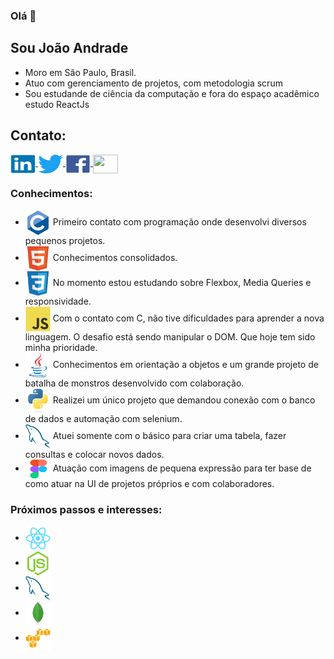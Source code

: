 ### Olá 👋

## Sou João Andrade


- Moro em São Paulo, Brasil.
- Atuo com gerenciamento de projetos, com metodologia scrum
- Sou estudande de ciência da computação e fora do espaço acadêmico estudo ReactJs

## Contato:

<a href="https://www.linkedin.com/in/joao-vitor-andrade-de-araujo-9656b119b/" target="_blank">
<img align="center" alt="Joao-LinkedIn" height="30" width="40" src="https://raw.githubusercontent.com/devicons/devicon/master/icons/linkedin/linkedin-original.svg">
</a>

<a href="https://twitter.com/andradejv__" target="_blank">
<img align="center" alt="" height="30" width="40" src="https://raw.githubusercontent.com/devicons/devicon/master/icons/twitter/twitter-original.svg">
</a>

<a href="https://www.facebook.com/JoaoBotelhoAndrade/" target="_blank">
<img align="center" alt="" height="30" width="40" src="https://raw.githubusercontent.com/devicons/devicon/master/icons/facebook/facebook-original.svg">
</a>

<a href="https://www.instagram.com/andradejv__/" target="_blank">
<img align="center" alt="" height="30" width="40" src="https://i.pinimg.com/originals/2e/f8/76/2ef87634de7dde5c8c8de700712896b3.png">
</a>

### Conhecimentos:

- <img align="center" alt="C" heigth="30" width="40" src="https://raw.githubusercontent.com/devicons/devicon/master/icons/c/c-original.svg"> Primeiro contato com programação onde desenvolvi diversos pequenos projetos.
- <img align="center" alt="HTML" heigth="30" width="40" src="https://raw.githubusercontent.com/devicons/devicon/master/icons/html5/html5-original.svg"> Conhecimentos consolidados.
- <img align="center" alt="CSS" heigth="30" width="40" src="https://raw.githubusercontent.com/devicons/devicon/master/icons/css3/css3-original.svg"> No momento estou estudando sobre Flexbox, Media Queries e responsividade.
- <img align="center" alt="Js" heigth="28" width="40" src="https://raw.githubusercontent.com/devicons/devicon/master/icons/javascript/javascript-original.svg"> Com o contato com C, não tive dificuldades para aprender a nova linguagem. O desafio está sendo manipular o DOM. Que hoje tem sido minha prioridade.
- <img align="center" alt="Java" heigth="30" width="40" src="https://raw.githubusercontent.com/devicons/devicon/master/icons/java/java-original.svg"> Conhecimentos em orientação a objetos e um grande projeto de batalha de monstros desenvolvido com colaboração.
- <img align="center" alt="Python" heigth="30" width="40" src="https://raw.githubusercontent.com/devicons/devicon/master/icons/python/python-original.svg">  Realizei um único projeto que demandou conexão com o banco de dados e automação com selenium.
- <img align="center" alt="mysql" heigth="30" width="40" src="https://raw.githubusercontent.com/devicons/devicon/master/icons/mysql/mysql-original.svg"> Atuei somente com o básico para criar uma tabela, fazer consultas e colocar novos dados.
- <img align="center" alt="figma" height="30" width="40" src="https://raw.githubusercontent.com/devicons/devicon/master/icons/figma/figma-original.svg"> Atuação com imagens de  pequena expressão para ter base de como atuar na UI de projetos próprios e com colaboradores.


### Próximos passos e interesses:

- <img align="center" alt="react" heigth="30" width="40" src="https://raw.githubusercontent.com/devicons/devicon/master/icons/react/react-original.svg"> 
- <img align="center" alt="node" heigth="30" width="40" src="https://raw.githubusercontent.com/devicons/devicon/master/icons/nodejs/nodejs-original.svg">
- <img align="center" alt="mysql" heigth="30" width="40" src="https://raw.githubusercontent.com/devicons/devicon/master/icons/mysql/mysql-original.svg">
- <img align="center" alt="mongodb" heigth="30" width="40" src="https://raw.githubusercontent.com/devicons/devicon/master/icons/mongodb/mongodb-original.svg">
- <img align="center" alt="aws" heigth="30" width="40" src="https://raw.githubusercontent.com/devicons/devicon/master/icons/amazonwebservices/amazonwebservices-original.svg"> 

